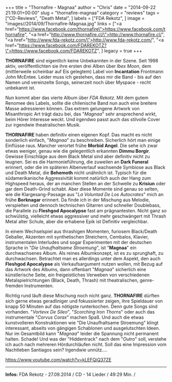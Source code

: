 +++
title = "Thornafire - Magnaa"
author = "Chris"
date = "2014-09-22 21:19:01+00:00"
slug = "thornafire-magnaa"
category = "reviews"
tags = ["CD-Reviews", "Death Metal", ]
labels = ["FDA Rekotz", ]
image = "images//2014/09/Thornafire-Magnaa.jpg"
links = ["<a href=\"https://www.facebook.com/thornafire\">https://www.facebook.com/thornafire</a>", "<a href=\"http://www.thornafire.cl/\">http://www.thornafire.cl/</a>", "<a href=\"http://www.fda-rekotz.com/\">http://www.fda-rekotz.com/</a>", "<a href=\"https://www.facebook.com/FDAREKOTZ?\">https://www.facebook.com/FDAREKOTZ</a>", ]
legacy = true
+++

**THORNAFIRE** sind eigentlich keine Unbekannten in der Szene. Seit 1998 aktiv, veröffentlichten sie ihre ersten drei Alben über _Ibex Moon_, dem (mittlerweile scheinbar auf Eis gelegtem) Label von **Incantation** Frontmann John McEntee. Leider muss ich gestehen, dass mir die Band - bis auf den Namen und vereinzelte Songs, seinerzeit noch über Myspace - recht unbekannt ist.

Nun kommt aber das vierte Album über _FDA Rekotz_. Mit dem gutem Renomee des Labels, sollte die chilenische Band nun auch eine breitere Masse adressieren können. Das extrem gelungene Artwork von Misanthropic Art trägt dazu bei, das "_Magnaa_" sehr ansprechend wirkt, beim Hörer Interesse weckt. Und irgendwo passt auch das stilvolle Cover zur irgendwie theatralischen Musik.

**THORNAFIRE** haben definitiv einen eigenen Kopf. Das macht es nicht sonderlich einfach, "_Magnaa_" zu beschreiben. Sicherlich hört man einige Einflüsse raus. Mancher verortet frühe **Morbid Angel**. Die sehe ich zwar etwas weniger, genau wie die gelegentlich erkannten **Dimmu Borgir**. Gewisse Einschläge aus dem Black Metal sind aber definitiv nicht zu leugnen. Sei es die Harmonieführung, die zuweilen an **Dark Funeral** erinnert, oder die im späteren Albenverlauf wachsende Symbiose aus Black und Death Metal, die **Behemoth** nicht unähnlich ist.
Typisch für die südamerikanische Aggressivität kommt natürlich auch der Hang zum Highspeed heraus, der an manchen Stellen an der Schwelle zu **Krisiun** oder gar dem Death-Grind schabt. Aber diese Momente sind genau so selten, wie die Klargesang-Passage aus "_La Voluntad De Los Autocrates_" mich an frühe **Borknagar** erinnert.
Da finde ich in der Mischung aus Melodie, verspielten und dennoch technischen Gitarren und schneller Doublebass, die Parallele zu **Fleshgod Apocalypse** fast am prägnantesten. Nicht ganz so schwülstig, vielleicht etwas aggressiver und mehr geschwängert mit Thrash Metal alter Schule, aber die erhabene Epik ist Definitiv vergleichbar.

In einem Wechselspiel aus thrashigen Momenten, furiosem Black/Death Geballer, Akzenten mit synthetischen Streichern, Cembalos, Klavier, instrumentalen Interludes und sogar Experimenten mit der deutschen Sprache in "_Die Unaufhaltsame Stroemung_", ist "**Magnaa**" ein durchwachsenes Album. Als reines Albumkonzept, ist es zu sprunghaft, zu durchwachsen. Betrachtet man es allerdings unter dem Aspekt, den auch **Fleshgod Apocalypse** als Verkaufsargument nutzen wollen, mit Bezug auf das Artwork des Albums, dann offenbart "_Magnaa_" sicherlich eine künstlerische Seite, ein freigeistliches Verweben von verschiedenen Metalspielrichtungen (Black, Death, Thrash) mit theatralischen, genre-fremden Instrumenten.

Richtig rund läuft diese Mischung noch nicht ganz. **THORNAFIRE** dürften sich gerne etwas geradliniger und fokussierter zeigen, ihre Spieldauer von knapp 50 Minuten auf das nötigste runterkochen. Denn gute Songs sind vorhanden. "_Vortevx De Sileo_", "_Scorching Iron Thorns_" oder auch das instrumentale "_Corvus Corax_" machen Spaß. Und auch die etwas kunstvolleren Konstruktionen wie "Die Unaufhaltsame Stroemung" klingt interessant, abseits von gängigen Schablonen und ausgelutschten Ideen.
Nur im Gesamtbild kann "_Magnaa_" leider die Spannung nicht permanent halten. Schade! Und was der "Hiddentrack" nach dem "_Outro_" soll, verstehe ich auch nach mehreren Hördurchläufen nicht. Soll das eine Impression vom Nachtleben Santiagos sein? Irgendwie unnütz....

https://www.youtube.com/watch?v=kLEFQiQ37ZE



---
**Infos:**
FDA Rekotz - 27.09.2014 / 
CD - 14 Lieder / 49:29 Min. / 
